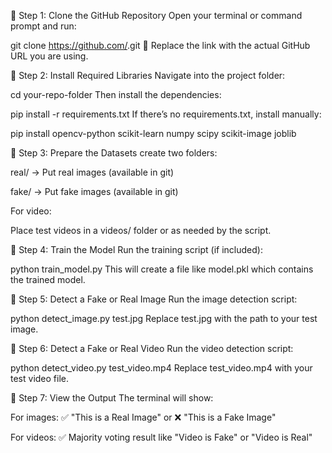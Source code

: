 🔹 Step 1: Clone the GitHub Repository
Open your terminal or command prompt and run:

git clone https://github.com/<your-fake-image-video-detection-repo>.git
🔁 Replace the link with the actual GitHub URL you are using.

🔹 Step 2: Install Required Libraries
Navigate into the project folder:

cd your-repo-folder
Then install the dependencies:

pip install -r requirements.txt
If there’s no requirements.txt, install manually:

pip install opencv-python scikit-learn numpy scipy scikit-image joblib

🔹 Step 3: Prepare the Datasets
 create two folders:

real/ → Put real images (available in git)

fake/ → Put fake images (available in git)

For video:

Place test videos in a videos/ folder or as needed by the script.

🔹 Step 4: Train the Model
Run the training script (if included):

python  train_model.py
This will create a file like model.pkl which contains the trained model.

🔹 Step 5: Detect a Fake or Real Image
Run the image detection script:

python detect_image.py  test.jpg
Replace test.jpg with the path to your test image.

🔹 Step 6: Detect a Fake or Real Video
Run the video detection script:

python detect_video.py  test_video.mp4
Replace test_video.mp4 with your test video file.

🔹 Step 7: View the Output
The terminal will show:

For images:
✅ "This is a Real Image" or ❌ "This is a Fake Image"

For videos:
✅ Majority voting result like "Video is Fake" or "Video is Real"
